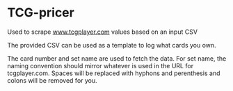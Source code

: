 # TCG-pricer
Used to scrape www.tcgplayer.com values based on an input CSV

The provided CSV can be used as a template to log what cards you own.  

The card number and set name are used to fetch the data.  For set name, the naming convention should mirror whatever is used in the URL for tcgplayer.com.  Spaces will be replaced with hyphons and perenthesis and colons will be removed for you.


